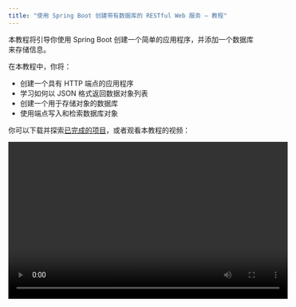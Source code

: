 ```yaml
---
title: "使用 Spring Boot 创建带有数据库的 RESTful Web 服务 – 教程"
---
```

本教程将引导你使用 Spring Boot 创建一个简单的应用程序，并添加一个数据库来存储信息。

在本教程中，你将：
* 创建一个具有 HTTP 端点的应用程序
* 学习如何以 JSON 格式返回数据对象列表
* 创建一个用于存储对象的数据库
* 使用端点写入和检索数据库对象

你可以下载并探索[已完成的项目](https://github.com/kotlin-hands-on/spring-time-in-kotlin-episode1)，或者观看本教程的视频：

<video width="560" height="315" href="gf-kjD2ZmZk" title="Spring Time in Kotlin. Getting Started"/>

## 开始之前

下载并安装最新版本的 [IntelliJ IDEA](https://www.jetbrains.com/idea/download/index.html)。

## 引导项目

使用 Spring Initializr 创建一个新项目：

:::note
你也可以使用[带有 Spring Boot 插件的 IntelliJ IDEA](https://www.jetbrains.com/help/idea/spring-boot.html) 创建一个新项目

:::

1. 打开 [Spring Initializr](https://start.spring.io/#!type=gradle-project&language=kotlin&platformVersion=2.7.3&packaging=jar&jvmVersion=11&groupId=com.example&artifactId=demo&name=demo&description=Demo%20project%20for%20Spring%20Boot&packageName=demo&dependencies=web,data-jdbc,h2)。此链接将打开一个页面，其中已填充了本教程的项目设置。
此项目使用 **Gradle**、**Kotlin**、**Spring Web**、**Spring Data JDBC** 和 **H2 Database**：

   <img src="/img/spring-boot-create-project-with-initializr.png" alt="Create a new project with Spring Initializr" width="800" style={{verticalAlign: 'middle'}}/>

2. 点击屏幕底部的 **GENERATE**。Spring Initializr 将使用指定的设置生成项目。下载会自动开始。

3. 解压 **.zip** 文件并在 IntelliJ IDEA 中打开它。

   该项目具有以下结构：
   <img src="/img/spring-boot-project-structure.png" alt="The Spring Boot project structure" width="350" style={{verticalAlign: 'middle'}}/>
 
   在 `main/kotlin` 文件夹下有一些属于应用程序的包和类。 应用程序的入口点是 `DemoApplication.kt` 文件的 `main()` 方法。

## 探索项目构建文件

打开 `build.gradle.kts` 文件。

这是 Gradle Kotlin 构建脚本，其中包含应用程序所需的依赖项列表。

Gradle 文件是 Spring Boot 的标准文件，但它也包含必要的 Kotlin 依赖项，包括 [kotlin-spring](all-open-plugin#spring-support) Gradle 插件。

## 探索 Spring Boot 应用程序

打开 `DemoApplication.kt` 文件：

```kotlin
package demo

import org.springframework.boot.autoconfigure.SpringBootApplication
import org.springframework.boot.runApplication

@SpringBootApplication
class DemoApplication

fun main(args: Array<String>) {
    runApplication<DemoApplication>(*args)
}
```

请注意，Kotlin 应用程序文件与 Java 应用程序文件不同：
* 虽然 Spring Boot 查找公共静态 `main()` 方法，但 Kotlin 应用程序使用在 `DemoApplication` 类之外定义的[顶级函数](functions#function-scope)。
* `DemoApplication` 类未声明为 `open`，因为 [kotlin-spring](all-open-plugin#spring-support) 插件会自动执行此操作。

## 创建数据类和控制器

要创建端点，请向你的项目添加一个[数据类](data-classes)和一个控制器：

1. 在 `DemoApplication.kt` 文件中，创建一个具有两个属性 `id` 和 `text` 的 `Message` 数据类：

   ```kotlin
   data class Message(val id: String?, val text: String)
   ```

2. 在同一文件中，创建一个 `MessageResource` 类，该类将处理请求并返回包含 `Message` 对象集合的 JSON 文档：

   ```kotlin
   @RestController
   class MessageResource {
       @GetMapping("/")
       fun index(): List<Message> = listOf(
           Message("1", "Hello!"),
           Message("2", "Bonjour!"),
           Message("3", "Privet!"),
       )
   }
   ```

`DemoApplication.kt` 的完整代码：

```kotlin
package demo

import org.springframework.boot.autoconfigure.SpringBootApplication
import org.springframework.boot.runApplication
import org.springframework.data.annotation.Id
import org.springframework.web.bind.annotation.GetMapping
import org.springframework.web.bind.annotation.RestController

@SpringBootApplication
class DemoApplication

fun main(args: Array<String>) {
    runApplication<DemoApplication>(*args)
}

@RestController
class MessageResource {
    @GetMapping("/")
    fun index(): List<Message> = listOf(
        Message("1", "Hello!"),
        Message("2", "Bonjour!"),
        Message("3", "Privet!"),
    )
}

data class Message(val id: String?, val text: String)
```

## 运行应用程序

应用程序现在可以运行了：

1. 点击 `main()` 方法旁边的装订线中的绿色 **Run** 图标，或使用 **Alt+Enter** 快捷键来调用 IntelliJ IDEA 中的启动菜单：

   <img src="/img/spring-boot-run-the-application.png" alt="Run the application" width="800" style={{verticalAlign: 'middle'}}/>

   > 你也可以在终端中运行 `./gradlew bootRun` 命令。
   >
   

2. 应用程序启动后，打开以下 URL：[http://localhost:8080](http://localhost:8080)。

   你将看到一个页面，其中包含 JSON 格式的消息集合：

   <img src="/img/spring-boot-output.png" alt="Application output" style={{verticalAlign: 'middle'}}/>

## 添加数据库支持

要在应用程序中使用数据库，首先创建两个端点：一个用于保存消息，另一个用于检索消息：

1. 将 `@Table` 注解添加到 `Message` 类，以声明到数据库表的映射。 在 `id` 字段之前添加 `@Id` 注解。 这些注解还需要额外的导入：

   ```kotlin
   import org.springframework.data.annotation.Id
   import org.springframework.data.relational.core.mapping.Table
  
   @Table("MESSAGES")
   data class Message(@Id val id: String?, val text: String)
   ```

2. 使用 [Spring Data Repository API](https://docs.spring.io/spring-data/commons/docs/current/api/org/springframework/data/repository/CrudRepository.html) 访问数据库：

   ```kotlin
   import org.springframework.data.jdbc.repository.query.Query
   import org.springframework.data.repository.CrudRepository
  
   interface MessageRepository : CrudRepository<Message, String>{
  
       @Query("select * from messages")
       fun findMessages(): List<Message>
   }
   ```

   当你在 `MessageRepository` 的实例上调用 `findMessages()` 方法时，它将执行相应的数据库查询：

   ```sql
   select * from messages
   ```

   此查询检索数据库表中所有 `Message` 对象的列表。

3. 创建 `MessageService` 类：

   ```kotlin
   import org.springframework.stereotype.Service
  
   @Service
   class MessageService(val db: MessageRepository) {

       fun findMessages(): List<Message> = db.findMessages()

       fun post(message: Message){
           db.save(message)
       }
   }
   ```

   此类包含两个方法：
   * `post()` 用于将新的 `Message` 对象写入数据库
   * `findMessages()` 用于从数据库获取所有消息

4. 更新 `MessageResource` 类：

   ```kotlin
   import org.springframework.web.bind.annotation.RequestBody
   import org.springframework.web.bind.annotation.PostMapping
  
  
   @RestController
   class MessageResource(val service: MessageService) {
       @GetMapping("/")
       fun index(): List<Message> = service.findMessages()
  
       @PostMapping("/")
       fun post(@RequestBody message: Message) {
           service.post(message)
       }
   }
   ```

   现在它使用 `MessageService` 来处理数据库。

## 配置数据库

在应用程序中配置数据库：

1. 在 `src/main/resources` 中创建一个名为 `sql` 的新文件夹，并在其中创建一个 `schema.sql` 文件。 它将存储数据库模式：

   <img src="/img/spring-boot-sql-scheme.png" alt="Create a new folder" width="300" style={{verticalAlign: 'middle'}}/>

2. 使用以下代码更新 `src/main/resources/sql/schema.sql` 文件：

   ```sql
   CREATE TABLE IF NOT EXISTS messages (
     id                     VARCHAR(60)  DEFAULT RANDOM_UUID() PRIMARY KEY,
     text                   VARCHAR      NOT NULL
   );
   ```

   它创建具有两个字段 `id` 和 `text` 的 `messages` 表。 表结构与 `Message` 类的结构匹配。

3. 打开位于 `src/main/resources` 文件夹中的 `application.properties` 文件，并添加以下应用程序属性：

   ```none
   spring.datasource.driver-class-name=org.h2.Driver
   spring.datasource.url=jdbc:h2:file:./data/testdb
   spring.datasource.username=sa
   spring.datasource.password=password
   spring.sql.init.schema-locations=classpath:sql/schema.sql
   spring.sql.init.mode=always
   ```

   这些设置启用了 Spring Boot 应用程序的数据库。
   有关常见应用程序属性的完整列表，请参阅 [Spring 文档](https://docs.spring.io/spring-boot/docs/current/reference/html/appendix-application-properties.html)。

## 执行 HTTP 请求

你应该使用 HTTP 客户端来处理先前创建的端点。 在 IntelliJ IDEA 中，你可以使用嵌入式 [HTTP 客户端](https://www.jetbrains.com/help/idea/http-client-in-product-code-editor.html)：

1. 运行应用程序。 应用程序启动并运行后，你可以执行 POST 请求以将消息存储在数据库中。

2. 创建 `requests.http` 文件并添加以下 HTTP 请求：

   ```http request
   ### Post 'Hello!"
   POST http://localhost:8080/
   Content-Type: application/json
  
   {
     "text": "Hello!"
   }
  
   ### Post "Bonjour!"
  
   POST http://localhost:8080/
   Content-Type: application/json
  
   {
     "text": "Bonjour!"
   }
  
   ### Post "Privet!"
  
   POST http://localhost:8080/
   Content-Type: application/json
  
   {
     "text": "Privet!"
   }
  
   ### Get all the messages
   GET http://localhost:8080/
   ```

3. 执行所有 POST 请求。 使用请求声明旁边装订线中的绿色 **Run** 图标。
   这些请求将文本消息写入数据库。

   <img src="/img/spring-boot-run-http-request.png" alt="Run HTTP POST requests" style={{verticalAlign: 'middle'}}/>

4. 执行 GET 请求并在 **Run** 工具窗口中查看结果：

   <img src="/img/spring-boot-output-2.png" alt="Run HTTP GET request" style={{verticalAlign: 'middle'}}/>

### 执行请求的替代方法

你也可以使用任何其他 HTTP 客户端或 cURL 命令行工具。 例如，你可以在终端中运行以下命令以获得相同的结果：

```bash
curl -X POST --location "http://localhost:8080" -H "Content-Type: application/json" -d "{ \"text\": \"Hello!\" }"

curl -X POST --location "http://localhost:8080" -H "Content-Type: application/json" -d "{ \"text\": \"Bonjour!\" }"

curl -X POST --location "http://localhost:8080" -H "Content-Type: application/json" -d "{ \"text\": \"Privet!\" }"

curl -X GET --location "http://localhost:8080"
```

## 下一步

获取你的个人语言地图，以帮助你浏览 Kotlin 功能并跟踪你学习该语言的进度。 我们还将向你发送语言技巧和有关将 Kotlin 与 Spring 一起使用的有用资料。

<a href="https://info.jetbrains.com/kotlin-tips.html">
   <img src="/img/get-kotlin-language-map.png" width="700" alt="Get the Kotlin language map"/>
</a>
:::note
你需要在下一页分享你的电子邮件地址才能收到这些材料。

:::

### 参见

有关更多教程，请查看 Spring 网站：

* [使用 Spring Boot 和 Kotlin 构建 Web 应用程序](https://spring.io/guides/tutorials/spring-boot-kotlin/)
* [带有 Kotlin 协程和 RSocket 的 Spring Boot](https://spring.io/guides/tutorials/spring-webflux-kotlin-rsocket/)

  ```